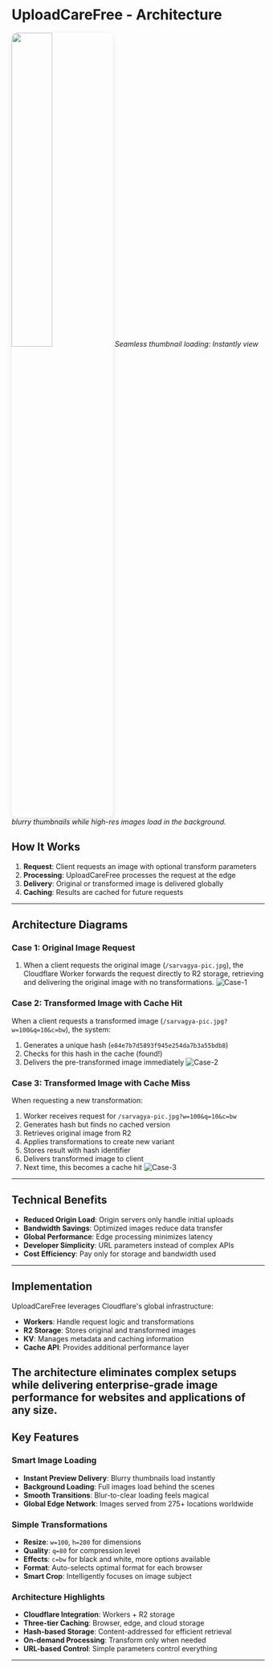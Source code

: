 
# UploadCareFree - Architecture

<img src="https://pub-346c29ff168c445d97ca92055740a2ff.r2.dev/thumbnail-demo.gif" width="40%" style="border-radius: 12px;align-items: center; box-shadow: 0 4px 12px rgba(0,0,0,0.1);" />
<em>Seamless thumbnail loading: Instantly view blurry thumbnails while high-res images load in the background.</em>

## How It Works

1. **Request**: Client requests an image with optional transform parameters
2. **Processing**: UploadCareFree processes the request at the edge
3. **Delivery**: Original or transformed image is delivered globally
4. **Caching**: Results are cached for future requests

---

## Architecture Diagrams

### Case 1: Original Image Request

1. When a client requests the original image (`/sarvagya-pic.jpg`), the Cloudflare Worker forwards the request directly to R2 storage, retrieving and delivering the original image with no transformations.
![Case-1](https://pub-346c29ff168c445d97ca92055740a2ff.r2.dev/case-1.png)



### Case 2: Transformed Image with Cache Hit

When a client requests a transformed image (`/sarvagya-pic.jpg?w=100&q=10&c=bw`), the system:
1. Generates a unique hash (`e84e7b7d5893f945e254da7b3a55bdb8`)
2. Checks for this hash in the cache (found!)
3. Delivers the pre-transformed image immediately
![Case-2](https://pub-346c29ff168c445d97ca92055740a2ff.r2.dev/case-2.png)


### Case 3: Transformed Image with Cache Miss

When requesting a new transformation:
1. Worker receives request for `/sarvagya-pic.jpg?w=100&q=10&c=bw`
2. Generates hash but finds no cached version
3. Retrieves original image from R2
4. Applies transformations to create new variant
5. Stores result with hash identifier
6. Delivers transformed image to client
7. Next time, this becomes a cache hit
![Case-3](https://pub-346c29ff168c445d97ca92055740a2ff.r2.dev/case-3.png)


---

## Technical Benefits

- **Reduced Origin Load**: Origin servers only handle initial uploads
- **Bandwidth Savings**: Optimized images reduce data transfer
- **Global Performance**: Edge processing minimizes latency
- **Developer Simplicity**: URL parameters instead of complex APIs
- **Cost Efficiency**: Pay only for storage and bandwidth used

---

## Implementation

UploadCareFree leverages Cloudflare's global infrastructure:
- **Workers**: Handle request logic and transformations
- **R2 Storage**: Stores original and transformed images
- **KV**: Manages metadata and caching information
- **Cache API**: Provides additional performance layer

The architecture eliminates complex setups while delivering enterprise-grade image performance for websites and applications of any size.
---
## Key Features

### Smart Image Loading
- **Instant Preview Delivery**: Blurry thumbnails load instantly
- **Background Loading**: Full images load behind the scenes
- **Smooth Transitions**: Blur-to-clear loading feels magical
- **Global Edge Network**: Images served from 275+ locations worldwide

### Simple Transformations
- **Resize**: `w=100`, `h=200` for dimensions
- **Quality**: `q=80` for compression level
- **Effects**: `c=bw` for black and white, more options available
- **Format**: Auto-selects optimal format for each browser
- **Smart Crop**: Intelligently focuses on image subject

### Architecture Highlights
- **Cloudflare Integration**: Workers + R2 storage
- **Three-tier Caching**: Browser, edge, and cloud storage
- **Hash-based Storage**: Content-addressed for efficient retrieval
- **On-demand Processing**: Transform only when needed
- **URL-based Control**: Simple parameters control everything

---
